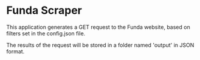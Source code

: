 # Funda Scraper

This application generates a GET request to the Funda website, based on filters set in the config.json file.

The results of the request will be stored in a folder named 'output' in JSON format.
